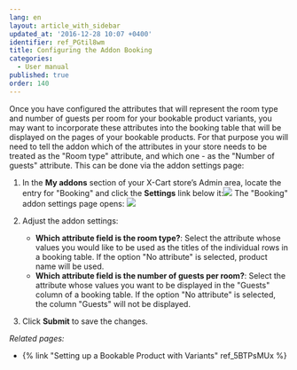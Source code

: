 ```yaml
---
lang: en
layout: article_with_sidebar
updated_at: '2016-12-28 10:07 +0400'
identifier: ref_PGtil8wm
title: Configuring the Addon Booking
categories:
  - User manual
published: true
order: 140
---
```

Once you have configured the attributes that will represent the room type and number of guests per room for your bookable product variants, you may want to incorporate these attributes into the booking table that will be displayed on the pages of your bookable products. For that purpose you will need to tell the addon which of the attributes in your store needs to be treated as the "Room type" attribute, and which one - as the "Number of guests" attribute. This can be done via the addon settings page:

1.  In the **My addons** section of your X-Cart store’s Admin area, locate the entry for "Booking" and click the **Settings** link below it:![]({{site.baseurl}}/attachments/8749990/8718721.png)
    The "Booking" addon settings page opens:
    ![]({{site.baseurl}}/attachments/8749990/8718714.png)
2.  Adjust the addon settings:
    *   **Which attribute field is the room type?**: Select the attribute whose values you would like to be used as the titles of the individual rows in a booking table. If the option "No attribute" is selected, product name will be used.
    *   **Which attribute field is the number of guests per room?**: Select the attribute whose values you want to be displayed in the "Guests" column of a booking table. If the option "No attribute" is selected, the column "Guests" will not be displayed.

3.  Click **Submit** to save the changes.

_Related pages:_

*   {% link "Setting up a Bookable Product with Variants" ref_5BTPsMUx %}
